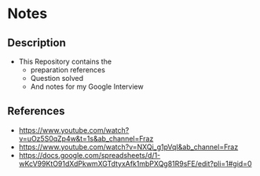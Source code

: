 # Notes
## Description
- This Repository contains the
  - preparation references
  - Question solved
  - And notes for my Google Interview


## References
- https://www.youtube.com/watch?v=uOz5S0qZp4w&t=1s&ab_channel=Fraz
- https://www.youtube.com/watch?v=NXQi_g1pVqI&ab_channel=Fraz
- https://docs.google.com/spreadsheets/d/1-wKcV99KtO91dXdPkwmXGTdtyxAfk1mbPXQg81R9sFE/edit?pli=1#gid=0
